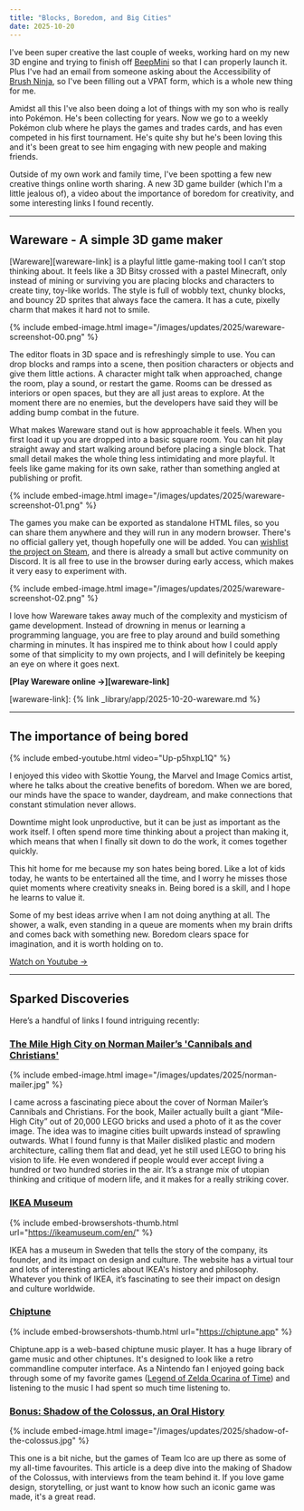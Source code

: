 ```yaml
---
title: "Blocks, Boredom, and Big Cities"
date: 2025-10-20
---
```


I've been super creative the last couple of weeks, working hard on my new 3D engine and trying to finish off [BeepMini](https://beepmini.com) so that I can properly launch it. Plus I've had an email from someone asking about the Accessibility of [Brush Ninja](https://brush.ninja), so I've been filling out a VPAT form, which is a whole new thing for me.

Amidst all this I've also been doing a lot of things with my son who is really into Pokémon. He's been collecting for years. Now we go to a weekly Pokémon club where he plays the games and trades cards, and has even competed in his first tournament. He's quite shy but he's been loving this and it's been great to see him engaging with new people and making friends.

Outside of my own work and family time, I've been spotting a few new creative things online worth sharing. A new 3D game builder (which I'm a little jealous of), a video about the importance of boredom for creativity, and some interesting links I found recently.

---

## Wareware - A simple 3D game maker

[Wareware][wareware-link] is a playful little game-making tool I can’t stop thinking about. It feels like a 3D Bitsy crossed with a pastel Minecraft, only instead of mining or surviving you are placing blocks and characters to create tiny, toy-like worlds. The style is full of wobbly text, chunky blocks, and bouncy 2D sprites that always face the camera. It has a cute, pixelly charm that makes it hard not to smile.

{% include embed-image.html image="/images/updates/2025/wareware-screenshot-00.png" %}

The editor floats in 3D space and is refreshingly simple to use. You can drop blocks and ramps into a scene, then position characters or objects and give them little actions. A character might talk when approached, change the room, play a sound, or restart the game. Rooms can be dressed as interiors or open spaces, but they are all just areas to explore. At the moment there are no enemies, but the developers have said they will be adding bump combat in the future.

What makes Wareware stand out is how approachable it feels. When you first load it up you are dropped into a basic square room. You can hit play straight away and start walking around before placing a single block. That small detail makes the whole thing less intimidating and more playful. It feels like game making for its own sake, rather than something angled at publishing or profit.

{% include embed-image.html image="/images/updates/2025/wareware-screenshot-01.png" %}

The games you make can be exported as standalone HTML files, so you can share them anywhere and they will run in any modern browser. There's no official gallery yet, though hopefully one will be added. You can [wishlist the project on Steam](https://store.steampowered.com/app/3726810/wareware/), and there is already a small but active community on Discord. It is all free to use in the browser during early access, which makes it very easy to experiment with.

{% include embed-image.html image="/images/updates/2025/wareware-screenshot-02.png" %}

I love how Wareware takes away much of the complexity and mysticism of game development. Instead of drowning in menus or learning a programming language, you are free to play around and build something charming in minutes. It has inspired me to think about how I could apply some of that simplicity to my own projects, and I will definitely be keeping an eye on where it goes next.

**[Play Wareware online →][wareware-link]**

[wareware-link]: {% link _library/app/2025-10-20-wareware.md %}

---

## The importance of being bored

{% include embed-youtube.html video="Up-p5hxpL1Q" %}

I enjoyed this video with Skottie Young, the Marvel and Image Comics artist, where he talks about the creative benefits of boredom. When we are bored, our minds have the space to wander, daydream, and make connections that constant stimulation never allows.

Downtime might look unproductive, but it can be just as important as the work itself. I often spend more time thinking about a project than making it, which means that when I finally sit down to do the work, it comes together quickly.

This hit home for me because my son hates being bored. Like a lot of kids today, he wants to be entertained all the time, and I worry he misses those quiet moments where creativity sneaks in. Being bored is a skill, and I hope he learns to value it.

Some of my best ideas arrive when I am not doing anything at all. The shower, a walk, even standing in a queue are moments when my brain drifts and comes back with something new. Boredom clears space for imagination, and it is worth holding on to.

[Watch on Youtube &rarr;](https://www.youtube.com/watch?v=Up-p5hxpL1Q)

---

## Sparked Discoveries

Here’s a handful of links I found intriguing recently:

### [The Mile High City on Norman Mailer’s 'Cannibals and Christians'](https://flashbak.com/story-of-the-cover-the-mile-high-city-on-norman-mailers-cannibals-and-christians-1966-53871/)

{% include embed-image.html image="/images/updates/2025/norman-mailer.jpg" %}

I came across a fascinating piece about the cover of Norman Mailer’s Cannibals and Christians. For the book, Mailer actually built a giant “Mile-High City” out of 20,000 LEGO bricks and used a photo of it as the cover image. The idea was to imagine cities built upwards instead of sprawling outwards. What I found funny is that Mailer disliked plastic and modern architecture, calling them flat and dead, yet he still used LEGO to bring his vision to life. He even wondered if people would ever accept living a hundred or two hundred stories in the air. It’s a strange mix of utopian thinking and critique of modern life, and it makes for a really striking cover.

<!-- INCLUDE SHARE -->

### [IKEA Museum](https://ikeamuseum.com/en/)

{% include embed-browsershots-thumb.html url="https://ikeamuseum.com/en/" %}

IKEA has a museum in Sweden that tells the story of the company, its founder, and its impact on design and culture. The website has a virtual tour and lots of interesting articles about IKEA's history and philosophy. Whatever you think of IKEA, it’s fascinating to see their impact on design and culture worldwide.

### [Chiptune](https://chiptune.app)

{% include embed-browsershots-thumb.html url="https://chiptune.app" %}

Chiptune.app is a web-based chiptune music player. It has a huge library of game music and other chiptunes. It's designed to look like a retro commandline computer interface. As a Nintendo fan I enjoyed going back through some of my favorite games ([Legend of Zelda Ocarina of Time](https://chiptune.app/browse/Nintendo%2064/Legend%20of%20Zelda%20Ocarina%20of%20Time,%20The%20(v1.2)%20(1998)(Nintendo%20EAD)(Nintendo))) and listening to the music I had spent so much time listening to.

### [Bonus: Shadow of the Colossus, an Oral History](https://www.designroom.site/shadow-of-the-colossus-oral-history/)

{% include embed-image.html image="/images/updates/2025/shadow-of-the-colossus.jpg" %}

This one is a bit niche, but the games of Team Ico are up there as some of my all-time favourites. This article is a deep dive into the making of Shadow of the Colossus, with interviews from the team behind it. If you love game design, storytelling, or just want to know how such an iconic game was made, it's a great read.